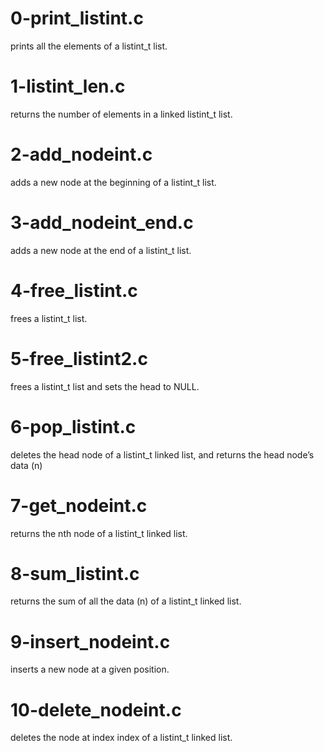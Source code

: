 # 0-print_listint.c
prints all the elements of a listint_t list.

# 1-listint_len.c
returns the number of elements in a linked listint_t list.

# 2-add_nodeint.c
adds a new node at the beginning of a listint_t list.

# 3-add_nodeint_end.c
adds a new node at the end of a listint_t list.

# 4-free_listint.c
frees a listint_t list.

# 5-free_listint2.c
frees a listint_t list and sets the head to NULL.

# 6-pop_listint.c
deletes the head node of a listint_t linked list, and returns the head node’s data (n)

# 7-get_nodeint.c
returns the nth node of a listint_t linked list.

# 8-sum_listint.c
returns the sum of all the data (n) of a listint_t linked list.

# 9-insert_nodeint.c
inserts a new node at a given position.

# 10-delete_nodeint.c
deletes the node at index index of a listint_t linked list.
